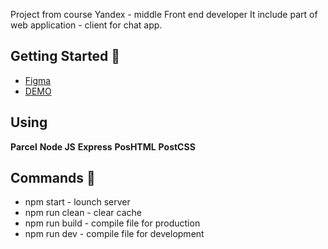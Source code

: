 Project from course Yandex - middle Front end developer
It include part of web application - client for chat app. 

## Getting Started 🚀

* [Figma](https://www.figma.com/file/ovjYpFJqUreYoOcBK0ixb8/Messanger?node-id=0%3A1) 
* [DEMO](https://sprint1.stacksite.ru)

## Using 

**Parcel** **Node JS** **Express** **PosHTML** **PostCSS**

## Commands 💬

* npm start - lounch server
* npm run clean - clear cache
* npm run build - compile file for production
* npm run dev - compile file for development

